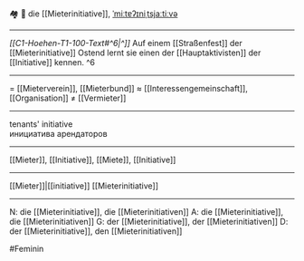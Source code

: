 🏘️ 🔴 die [[Mieterinitiative]], [ˈmiːtɐʔɪniˌtsjaːtiːvə](https://youglish.com/pronounce/Mieterinitiative/german)

---
*[[C1-Hoehen-T1-100-Text#^6|^]]* Auf einem [[Straßenfest]] der [[Mieterinitiative]] Ostend lernt sie einen der [[Hauptaktivisten]] der [[Initiative]] kennen. ^6


---
= [[Mieterverein]], [[Mieterbund]]
≈ [[Interessengemeinschaft]], [[Organisation]]
≠ [[Vermieter]]

---
tenants' initiative  
инициатива арендаторов

---
[[Mieter]], [[Initiative]], [[Miete]], [[Initiative]]

---
[[Mieter]]|[[initiative]]
[[Mieterinitiative]]


---
N: die [[Mieterinitiative]], die [[Mieterinitiativen]]
A: die [[Mieterinitiative]], die [[Mieterinitiativen]]
G: der [[Mieterinitiative]], der [[Mieterinitiativen]]
D: der [[Mieterinitiative]], den [[Mieterinitiativen]]

#Feminin 